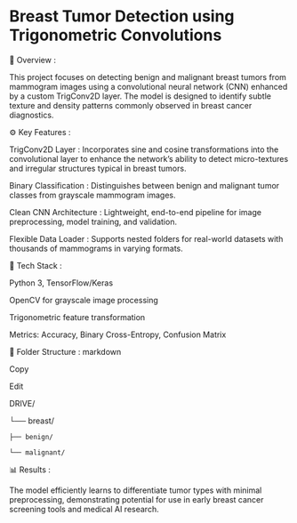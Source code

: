 # Breast Tumor Detection using Trigonometric Convolutions

📌 Overview :

This project focuses on detecting benign and malignant breast tumors from mammogram images using a convolutional neural network (CNN) enhanced by a custom TrigConv2D layer. The model is designed to identify subtle texture and density patterns commonly observed in breast cancer diagnostics.

⚙️ Key Features :

TrigConv2D Layer : Incorporates sine and cosine transformations into the convolutional layer to enhance the network’s ability to detect micro-textures and irregular structures typical in breast tumors.

Binary Classification : Distinguishes between benign and malignant tumor classes from grayscale mammogram images.

Clean CNN Architecture : Lightweight, end-to-end pipeline for image preprocessing, model training, and validation.

Flexible Data Loader : Supports nested folders for real-world datasets with thousands of mammograms in varying formats.

🧪 Tech Stack :

Python 3, TensorFlow/Keras

OpenCV for grayscale image processing

Trigonometric feature transformation

Metrics: Accuracy, Binary Cross-Entropy, Confusion Matrix


📂 Folder Structure :
markdown

Copy

Edit

DRIVE/

└── breast/

    ├── benign/  
    
    └── malignant/
    
📊 Results : 

The model efficiently learns to differentiate tumor types with minimal preprocessing, demonstrating potential for use in early breast cancer screening tools and medical AI research.
